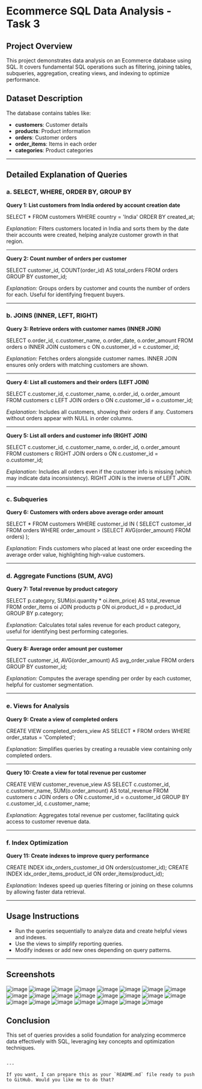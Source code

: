 # Ecommerce SQL Data Analysis - Task 3

## Project Overview

This project demonstrates data analysis on an Ecommerce database using SQL. It covers fundamental SQL operations such as filtering, joining tables, subqueries, aggregation, creating views, and indexing to optimize performance.


## Dataset Description

The database contains tables like:

- **customers**: Customer details
- **products**: Product information
- **orders**: Customer orders
- **order_items**: Items in each order
- **categories**: Product categories

---

## Detailed Explanation of Queries

### a. SELECT, WHERE, ORDER BY, GROUP BY

**Query 1: List customers from India ordered by account creation date**


SELECT * FROM customers
WHERE country = 'India'
ORDER BY created_at;

*Explanation:*
Filters customers located in India and sorts them by the date their accounts were created, helping analyze customer growth in that region.

---

**Query 2: Count number of orders per customer**


SELECT customer_id, COUNT(order_id) AS total_orders
FROM orders
GROUP BY customer_id;

*Explanation:*
Groups orders by customer and counts the number of orders for each. Useful for identifying frequent buyers.

---

### b. JOINS (INNER, LEFT, RIGHT)

**Query 3: Retrieve orders with customer names (INNER JOIN)**

SELECT o.order_id, c.customer_name, o.order_date, o.order_amount
FROM orders o
INNER JOIN customers c ON o.customer_id = c.customer_id;

*Explanation:*
Fetches orders alongside customer names. INNER JOIN ensures only orders with matching customers are shown.

---

**Query 4: List all customers and their orders (LEFT JOIN)**

SELECT c.customer_id, c.customer_name, o.order_id, o.order_amount
FROM customers c
LEFT JOIN orders o ON c.customer_id = o.customer_id;

*Explanation:*
Includes all customers, showing their orders if any. Customers without orders appear with NULL in order columns.

---

**Query 5: List all orders and customer info (RIGHT JOIN)**

SELECT c.customer_id, c.customer_name, o.order_id, o.order_amount
FROM customers c
RIGHT JOIN orders o ON c.customer_id = o.customer_id;

*Explanation:*
Includes all orders even if the customer info is missing (which may indicate data inconsistency). RIGHT JOIN is the inverse of LEFT JOIN.

---

### c. Subqueries

**Query 6: Customers with orders above average order amount**

SELECT * FROM customers
WHERE customer_id IN (
    SELECT customer_id FROM orders
    WHERE order_amount > (SELECT AVG(order_amount) FROM orders)
);

*Explanation:*
Finds customers who placed at least one order exceeding the average order value, highlighting high-value customers.

---

### d. Aggregate Functions (SUM, AVG)

**Query 7: Total revenue by product category**

SELECT p.category, SUM(oi.quantity * oi.item_price) AS total_revenue
FROM order_items oi
JOIN products p ON oi.product_id = p.product_id
GROUP BY p.category;

*Explanation:*
Calculates total sales revenue for each product category, useful for identifying best performing categories.

---

**Query 8: Average order amount per customer**

SELECT customer_id, AVG(order_amount) AS avg_order_value
FROM orders
GROUP BY customer_id;

*Explanation:*
Computes the average spending per order by each customer, helpful for customer segmentation.

---

### e. Views for Analysis

**Query 9: Create a view of completed orders**

CREATE VIEW completed_orders_view AS
SELECT * FROM orders WHERE order_status = 'Completed';

*Explanation:*
Simplifies queries by creating a reusable view containing only completed orders.

---

**Query 10: Create a view for total revenue per customer**

CREATE VIEW customer_revenue_view AS
SELECT c.customer_id, c.customer_name, SUM(o.order_amount) AS total_revenue
FROM customers c
JOIN orders o ON c.customer_id = o.customer_id
GROUP BY c.customer_id, c.customer_name;

*Explanation:*
Aggregates total revenue per customer, facilitating quick access to customer revenue data.

---

### f. Index Optimization

**Query 11: Create indexes to improve query performance**

CREATE INDEX idx_orders_customer_id ON orders(customer_id);
CREATE INDEX idx_order_items_product_id ON order_items(product_id);

*Explanation:*
Indexes speed up queries filtering or joining on these columns by allowing faster data retrieval.

---

## Usage Instructions

* Run the queries sequentially to analyze data and create helpful views and indexes.
* Use the views to simplify reporting queries.
* Modify indexes or add new ones depending on query patterns.

---

## Screenshots

![image](https://github.com/user-attachments/assets/6570e280-dd55-4635-8924-4284f8875127)
![image](https://github.com/user-attachments/assets/14cf9e21-8d45-4a44-b364-dfc2cd6fc04c)
![image](https://github.com/user-attachments/assets/4159e42f-715a-4634-a9c9-7b5987c252de)
![image](https://github.com/user-attachments/assets/78d5dc3e-d4b6-4007-8de5-4fd390e28f44)
![image](https://github.com/user-attachments/assets/f14d8142-340f-4041-bbef-26b4d11fb387)
![image](https://github.com/user-attachments/assets/1398587e-33e7-485c-8ae3-1623d4846ca2)
![image](https://github.com/user-attachments/assets/40c18d63-581d-4df9-b90c-5ac99aafe856)
![image](https://github.com/user-attachments/assets/5e668ec5-b992-434a-be98-50cdf4f07730)
![image](https://github.com/user-attachments/assets/61ddbffe-1b4e-4cb6-9a63-47376965ab50)
![image](https://github.com/user-attachments/assets/973140da-15b9-4810-a75d-2037849db2a2)
![image](https://github.com/user-attachments/assets/f846f6a8-4655-4118-8821-473db1deb7e1)
![image](https://github.com/user-attachments/assets/922666e2-f422-4851-8ffc-f08e0ac5dffb)
![image](https://github.com/user-attachments/assets/907d9177-cb35-4e9b-b2b6-79089ae55f28)
![image](https://github.com/user-attachments/assets/2cf38626-2313-4f81-9e24-055bff3e53e8)
![image](https://github.com/user-attachments/assets/1548f6b2-0e07-46ef-85c2-47a8fc2de1bc)
![image](https://github.com/user-attachments/assets/18dea57d-3375-42ef-9a2d-a34b843df088)
![image](https://github.com/user-attachments/assets/93f7c924-665b-49e7-8614-354d5a463381)
![image](https://github.com/user-attachments/assets/d7c6d1fe-eddd-48e2-b032-4e4ae6a144f6)
![image](https://github.com/user-attachments/assets/8a52d7af-7ec2-4ed7-b4b9-c59aab6e06ab)
![image](https://github.com/user-attachments/assets/4a0a7c8a-52c9-4b1b-95ef-ca5c346a81ac)
![image](https://github.com/user-attachments/assets/e3a097ab-17bb-42f2-bc06-66577b290394)
![image](https://github.com/user-attachments/assets/a8d1154b-15c8-4d5d-b3ae-e0c576b263f8)
![image](https://github.com/user-attachments/assets/5f2efc1d-508e-42d9-a0a7-011f5d406092)


## Conclusion

This set of queries provides a solid foundation for analyzing ecommerce data effectively with SQL, leveraging key concepts and optimization techniques.

```

---

If you want, I can prepare this as your `README.md` file ready to push to GitHub. Would you like me to do that?
```
